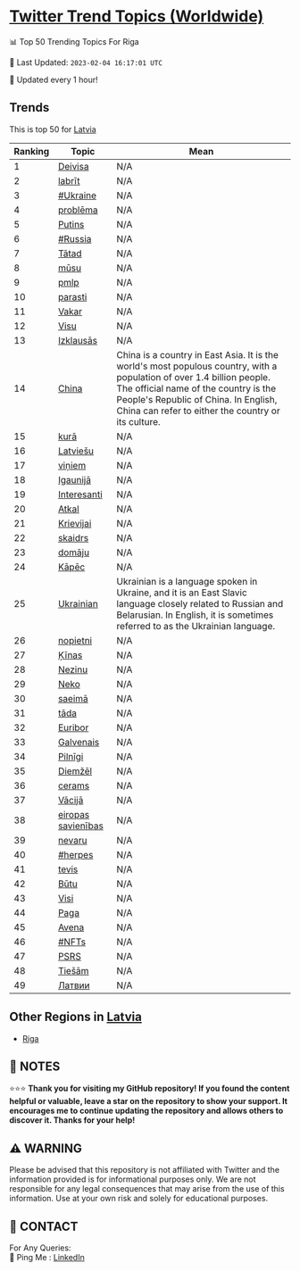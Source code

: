 [Twitter Trend Topics (Worldwide)](https://github.com/ErcinDedeoglu/Twitter-Trend-Topics)
==========


📊 Top 50 Trending Topics For Riga

📆 Last Updated: `2023-02-04 16:17:01 UTC`

🔧 Updated every 1 hour!


## Trends

This is top 50 for [Latvia](</Latvia>)

| Ranking | Topic | Mean |
| ------- | ------------ | ------------ |
| 1 | [Deivisa](http://twitter.com/search?q=Deivisa) | N/A |
| 2 | [labrīt](http://twitter.com/search?q=labr%c4%abt) | N/A |
| 3 | [#Ukraine](http://twitter.com/search?q=%23Ukraine) | N/A |
| 4 | [problēma](http://twitter.com/search?q=probl%c4%93ma) | N/A |
| 5 | [Putins](http://twitter.com/search?q=Putins) | N/A |
| 6 | [#Russia](http://twitter.com/search?q=%23Russia) | N/A |
| 7 | [Tātad](http://twitter.com/search?q=T%c4%81tad) | N/A |
| 8 | [mūsu](http://twitter.com/search?q=m%c5%absu) | N/A |
| 9 | [pmlp](http://twitter.com/search?q=pmlp) | N/A |
| 10 | [parasti](http://twitter.com/search?q=parasti) | N/A |
| 11 | [Vakar](http://twitter.com/search?q=Vakar) | N/A |
| 12 | [Visu](http://twitter.com/search?q=Visu) | N/A |
| 13 | [Izklausās](http://twitter.com/search?q=Izklaus%c4%81s) | N/A |
| 14 | [China](http://twitter.com/search?q=China) | China is a country in East Asia. It is the world's most populous country, with a population of over 1.4 billion people. The official name of the country is the People's Republic of China. In English, China can refer to either the country or its culture. |
| 15 | [kurā](http://twitter.com/search?q=kur%c4%81) | N/A |
| 16 | [Latviešu](http://twitter.com/search?q=Latvie%c5%a1u) | N/A |
| 17 | [viņiem](http://twitter.com/search?q=vi%c5%86iem) | N/A |
| 18 | [Igaunijā](http://twitter.com/search?q=Igaunij%c4%81) | N/A |
| 19 | [Interesanti](http://twitter.com/search?q=Interesanti) | N/A |
| 20 | [Atkal](http://twitter.com/search?q=Atkal) | N/A |
| 21 | [Krievijai](http://twitter.com/search?q=Krievijai) | N/A |
| 22 | [skaidrs](http://twitter.com/search?q=skaidrs) | N/A |
| 23 | [domāju](http://twitter.com/search?q=dom%c4%81ju) | N/A |
| 24 | [Kāpēc](http://twitter.com/search?q=K%c4%81p%c4%93c) | N/A |
| 25 | [Ukrainian](http://twitter.com/search?q=Ukrainian) | Ukrainian is a language spoken in Ukraine, and it is an East Slavic language closely related to Russian and Belarusian. In English, it is sometimes referred to as the Ukrainian language. |
| 26 | [nopietni](http://twitter.com/search?q=nopietni) | N/A |
| 27 | [Ķīnas](http://twitter.com/search?q=%c4%b6%c4%abnas) | N/A |
| 28 | [Nezinu](http://twitter.com/search?q=Nezinu) | N/A |
| 29 | [Neko](http://twitter.com/search?q=Neko) | N/A |
| 30 | [saeimā](http://twitter.com/search?q=saeim%c4%81) | N/A |
| 31 | [tāda](http://twitter.com/search?q=t%c4%81da) | N/A |
| 32 | [Euribor](http://twitter.com/search?q=Euribor) | N/A |
| 33 | [Galvenais](http://twitter.com/search?q=Galvenais) | N/A |
| 34 | [Pilnīgi](http://twitter.com/search?q=Piln%c4%abgi) | N/A |
| 35 | [Diemžēl](http://twitter.com/search?q=Diem%c5%be%c4%93l) | N/A |
| 36 | [cerams](http://twitter.com/search?q=cerams) | N/A |
| 37 | [Vācijā](http://twitter.com/search?q=V%c4%81cij%c4%81) | N/A |
| 38 | [eiropas savienības](http://twitter.com/search?q=eiropas+savien%c4%abbas) | N/A |
| 39 | [nevaru](http://twitter.com/search?q=nevaru) | N/A |
| 40 | [#herpes](http://twitter.com/search?q=%23herpes) | N/A |
| 41 | [tevis](http://twitter.com/search?q=tevis) | N/A |
| 42 | [Būtu](http://twitter.com/search?q=B%c5%abtu) | N/A |
| 43 | [Visi](http://twitter.com/search?q=Visi) | N/A |
| 44 | [Paga](http://twitter.com/search?q=Paga) | N/A |
| 45 | [Avena](http://twitter.com/search?q=Avena) | N/A |
| 46 | [#NFTs](http://twitter.com/search?q=%23NFTs) | N/A |
| 47 | [PSRS](http://twitter.com/search?q=PSRS) | N/A |
| 48 | [Tiešām](http://twitter.com/search?q=Tie%c5%a1%c4%81m) | N/A |
| 49 | [Латвии](http://twitter.com/search?q=%d0%9b%d0%b0%d1%82%d0%b2%d0%b8%d0%b8) | N/A |



## Other Regions in [Latvia](</Latvia>)

* [Riga](</Latvia/Riga.md>)



## 📝 NOTES

⭐⭐⭐ **Thank you for visiting my GitHub repository! If you found the content helpful or valuable, leave a star on the repository to show your support. It encourages me to continue updating the repository and allows others to discover it. Thanks for your help!**


## ⚠️ WARNING

Please be advised that this repository is not affiliated with Twitter and the information provided is for informational purposes only. We are not responsible for any legal consequences that may arise from the use of this information. Use at your own risk and solely for educational purposes.


## 📨 CONTACT

 For Any Queries:  
            🏓 Ping Me : [LinkedIn](https://www.linkedin.com/in/ercindedeoglu/)
